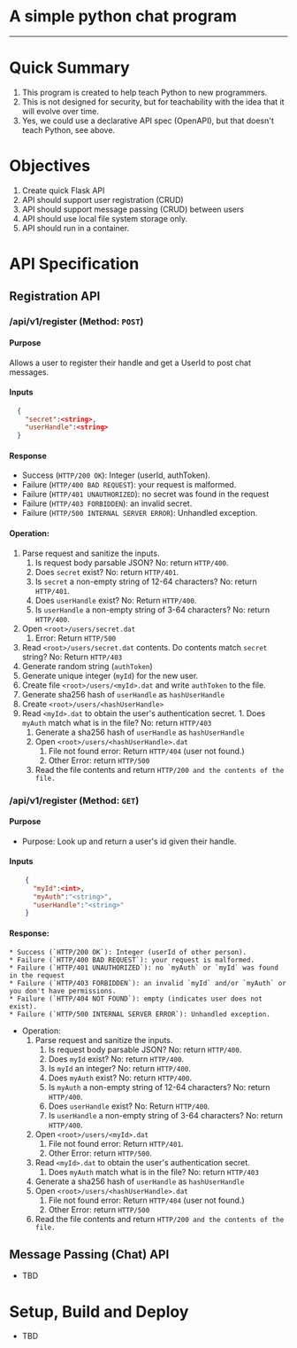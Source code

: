 A simple python chat program
============================
----
# Quick Summary
1. This program is created to help teach Python to new programmers.
2. This is not designed for security, but for teachability with the idea that it will evolve over time.
3. Yes, we could use a declarative API spec (OpenAPI), but that doesn't teach Python, see above.

# Objectives
1. Create quick Flask API
2. API should support user registration (CRUD)
3. API should support message passing (CRUD) between users
4. API should use local file system storage only.
5. API should run in a container.

# API Specification

## Registration API
### /api/v1/register (Method: `POST`)
#### Purpose
  Allows a user to register their handle and get a UserId to post chat messages.
#### Inputs
```json
  {
    "secret":<string>,
    "userHandle":<string>
  }
```
#### Response
  * Success (`HTTP/200 OK`): Integer (userId, authToken).
  * Failure (`HTTP/400 BAD REQUEST`): your request is malformed.
  * Failure (`HTTP/401 UNAUTHORIZED`): no secret was found in the request
  * Failure (`HTTP/403 FORBIDDEN`): an invalid secret.
  * Failure (`HTTP/500 INTERNAL SERVER ERROR`): Unhandled exception.
#### Operation:
1. Parse request and sanitize the inputs.
    1. Is request body parsable JSON? No: return `HTTP/400`.
    1. Does `secret` exist? No: return `HTTP/401`.
    1. Is `secret` a non-empty string of 12-64 characters?  No: return `HTTP/401`.
    1. Does `userHandle` exist? No: Return `HTTP/400`.
    1. Is `userHandle` a non-empty string of 3-64 characters?  No: return `HTTP/400`.
1. Open `<root>/users/secret.dat`
    1. Error: Return `HTTP/500`
1. Read `<root>/users/secret.dat` contents.  Do contents match `secret` string?  No: Return `HTTP/403`
1. Generate random string (`authToken`)
1. Generate unique integer (`myId`) for the new user.
1. Create file `<root>/users/<myId>.dat` and write `authToken` to the file.
1. Generate sha256 hash of `userHandle` as `hashUserHandle`
1. Create `<root>/users/<hashUserHandle>`
1. Read `<myId>.dat` to obtain the user's authentication secret.
        1. Does `myAuth` match what is in the file?  No: return `HTTP/403`
    1. Generate a sha256 hash of `userHandle` as `hashUserHandle`
    1. Open `<root>/users/<hashUserHandle>.dat`
        1. File not found error: Return `HTTP/404` (user not found.)
        1. Other Error: return `HTTP/500`
    1. Read the file contents and return `HTTP/200 and the contents of the file.`

### /api/v1/register (Method: `GET`)
#### Purpose
* Purpose: Look up and return a user's id given their handle.
#### Inputs
```json
    {
      "myId":<int>,
      "myAuth":"<string>",
      "userHandle":"<string>"
    }
```
#### Response:
    * Success (`HTTP/200 OK`): Integer (userId of other person).
    * Failure (`HTTP/400 BAD REQUEST`): your request is malformed.
    * Failure (`HTTP/401 UNAUTHORIZED`): no `myAuth` or `myId` was found in the request
    * Failure (`HTTP/403 FORBIDDEN`): an invalid `myId` and/or `myAuth` or you don't have permissions.
    * Failure (`HTTP/404 NOT FOUND`): empty (indicates user does not exist).
    * Failure (`HTTP/500 INTERNAL SERVER ERROR`): Unhandled exception.
* Operation:
    1. Parse request and sanitize the inputs.
        1. Is request body parsable JSON? No: return `HTTP/400`.
        1. Does `myId` exist? No: return `HTTP/400`.
        1. Is `myId` an integer? No: return `HTTP/400`.
        1. Does `myAuth` exist? No: return `HTTP/400`.
        1. Is `myAuth` a non-empty string of 12-64 characters?  No: return `HTTP/400`.
        1. Does `userHandle` exist? No: Return `HTTP/400`.
        1. Is `userHandle` a non-empty string of 3-64 characters?  No: return `HTTP/400`.
    1. Open `<root>/users/<myId>.dat`
        1. File not found error: Return `HTTP/401`.
        1. Other Error: return `HTTP/500`.
    1. Read `<myId>.dat` to obtain the user's authentication secret.
        1. Does `myAuth` match what is in the file?  No: return `HTTP/403`
    1. Generate a sha256 hash of `userHandle` as `hashUserHandle`
    1. Open `<root>/users/<hashUserHandle>.dat`
        1. File not found error: Return `HTTP/404` (user not found.)
        1. Other Error: return `HTTP/500`
    1. Read the file contents and return `HTTP/200 and the contents of the file.`

## Message Passing (Chat) API
* TBD

# Setup, Build and Deploy
* TBD